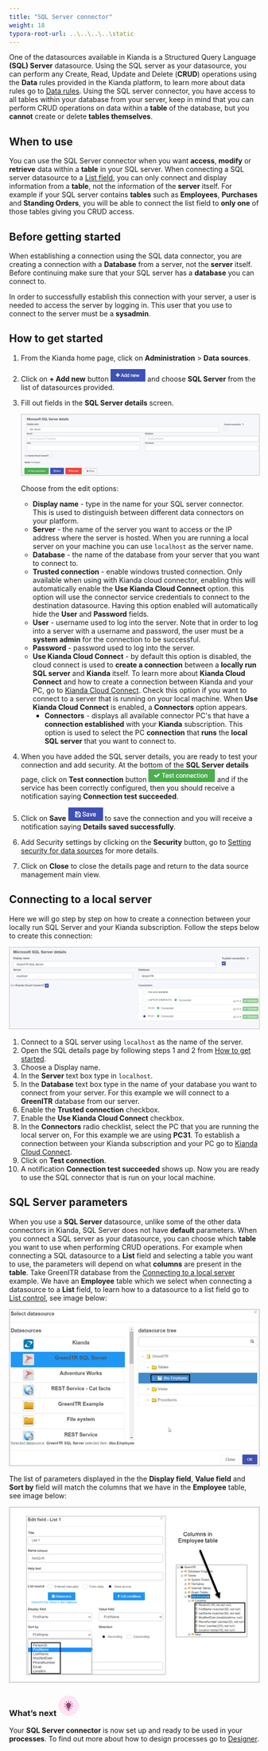 ```yaml
---
title: "SQL Server connector"
weight: 18
typora-root-url: ..\..\..\..\static
---
```


One of the datasources available in Kianda is a Structured Query Language **(SQL) Server** datasource. Using the SQL server as your datasource, you can perform any Create, Read, Update and Delete (**CRUD**) operations using the **Data** rules provided in the Kianda platform, to learn more about data rules go to [Data rules](/docs/platform/rules/data/). Using the SQL server connector, you have access to all tables within your database from your server, keep in mind that you can perform CRUD operations on data within a **table** of the database, but you **cannot** create or delete **tables themselves**.

## When to use

You can use the SQL Server connector when you want **access**, **modify** or **retrieve** data within a **table** in your SQL server. When connecting a SQL server datasource to a [List field](/docs/platform/controls/input/list/), you can only connect and display information from a **table**, not the information of the **server** itself. For example if your SQL server contains **tables** such as **Employees**, **Purchases** and **Standing Orders**, you will be able to connect the list field to **only one** of those tables giving you CRUD access.

## Before getting started

When establishing a connection using the SQL data connector, you are creating a connection with a **Database** from a server, not the **server** itself. Before continuing make sure that your SQL server has a **database** you can connect to.

In order to successfully establish this connection with your server, a user is needed to access the server by logging in. This user that you use to connect to the server must be a **sysadmin**.

## How to get started

1. From the Kianda home page, click on **Administration** > **Data sources**.

2. Click on **+ Add new** button ![Add new data connector button](/images/addnew.png) and choose **SQL Server** from the list of datasources provided.

3. Fill out fields in the **SQL Server details** screen.

   ![SQL Server details page](/images/sql-server-details.jpg)

   Choose from the edit options:

   - **Display name** - type in the name for your SQL server connector. This is used to distinguish between different data connectors on your platform.
   - **Server** - the name of the server you want to access or the IP address where the server is hosted. When you are running a local server on your machine you can use `localhost` as the server name.
   - **Database** - the name of the database from your server that you want to connect to.
   - **Trusted connection** - enable windows trusted connection. Only available when using with Kianda cloud connector, enabling this will automatically enable the **Use Kianda Cloud Connect** option. this option will use the connector service credentials to connect to the destination datasource. Having this option enabled will automatically hide the **User** and **Password** fields.
   - **User** - username used to log into the server. Note that in order to log into a server with a username and password, the user must be a **system admin** for the connection to be successful.
   - **Password** - password used to log into the server.
   - **Use Kianda Cloud Connect** - by default this option is disabled, the cloud connect is used to **create a connection** between a **locally run SQL server** and **Kianda** itself. To learn more about **Kianda Cloud Connect** and how to create a connection between Kianda and your PC, go to [Kianda Cloud Connect](/docs/platform/connectors/kianda-cloud-connect/). Check this option if you want to connect to a server that is running on your local machine. When **Use Kianda Cloud Connect** is enabled, a **Connectors** option appears.
     - **Connectors** - displays all available connector PC's that have a **connection established** with your **Kianda** subscription. This option is used to select the PC **connection** that **runs** the **local SQL server** that you want to connect to.

4. When you have added the SQL server details, you are ready to test your connection and add security. At the bottom of the **SQL Server details** page, click on **Test connection** button ![Test connection for REST Service](/images/test-connection.jpg) and if the service has been correctly configured, then you should receive a notification saying **Connection test succeeded**.

5. Click on **Save** ![Save connection button](/images/save-connection.jpg) to save the connection and you will receive a notification saying **Details saved successfully**.

6. Add Security settings by clicking on the **Security** button, go to [Setting security for data sources](/docs/platform/connectors/#setting-security-for-data-sources) for more details.

7. Click on **Close** to close the details page and return to the data source management main view.



## Connecting to a local server

Here we will go step by step on how to create a connection between your locally run SQL Server and your Kianda subscription. Follow the steps below to create this connection:

![Test connection for REST Service](/images/sql-server-example.jpg)

1. Connect to a SQL server using `localhost` as the name of the server.
2. Open the SQL details page by following steps 1 and 2 from [How to get started](/docs/platform/connectors/sql-server/#how-to-get-started).
3. Choose a Display name.
4. In the **Server** text box type in `localhost`.
5. In the **Database** text box type in the name of your database you want to connect from your server. For this example we will connect to a **GreenITR** database from our server. 
6. Enable the **Trusted connection** checkbox.
7. Enable the **Use Kianda Cloud Connect** checkbox.
8. In the **Connectors** radio checklist, select the PC that you are running the local server on, For this example we are using **PC31**. To establish a connection between your Kianda subscription and your PC go to [Kianda Cloud Connect](/docs/platform/connectors/kianda-cloud-connect/).
9. Click on **Test connection**.
10. A notification **Connection test succeeded** shows up. Now you are ready to use the SQL connector that is run on your local machine.

## SQL Server parameters

When you use a **SQL Server** datasource, unlike some of the other data connectors in Kianda, SQL Server does not have **default** parameters. When you connect a SQL server as your datasource, you can choose which **table** you want to use when performing CRUD operations. For example when connecting a SQL datasource to a **List** field and selecting a table you want to use, the parameters will depend on what **columns** are present in the **table**. Take GreenITR database from the [Connecting to a local server](/docs/platform/connectors/sql-server/#connecting-to-a-local-server) example. We have an **Employee** table which we select when connecting a datasource to a **List** field, to learn how to a datasource to a list field go to [List control](/docs/platform/controls/input/list/), see image below:

![Connecting employee table to list field](/images/sql-server-employee.jpg)

The list of parameters displayed in the the **Display field**, **Value field** and **Sort by** field will match the columns that we have in the **Employee** table, see image below:

![columns in a table](/images/sql-server-columns.jpg)

### What’s next ![Idea icon](/images/18.png)

Your **SQL Server connector** is now set up and ready to be used in your **processes**. To find out more about how to design processes go to [Designer](/docs/platform/application-designer/designer/).

